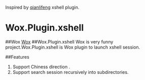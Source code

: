Inspired by [qianlifeng](https://github.com/qianlifeng) xshell plugin.

# Wox.Plugin.xshell

##Wox
[Wox](https://github.com/qianlifeng/Wox)
##Wox.Plugin.xshell
Wox is very funny  project.Wox.Plugin.xshell is Wox plugin to launch xshell session.

##Features
1.  Support Chiness direction .
1.  Support search session recursively into subdirectories.

